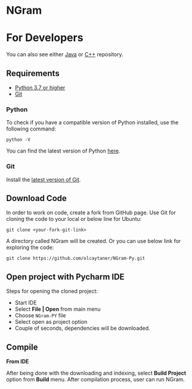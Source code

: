 # NGram


For Developers
============
You can also see either [Java](https://github.com/olcaytaner/NGram) 
or [C++](https://github.com/olcaytaner/NGram-CPP) repository.

## Requirements

* [Python 3.7 or higher](#python)
* [Git](#git)

### Python 

To check if you have a compatible version of Python installed, use the following command:

    python -V
    
You can find the latest version of Python [here](https://www.python.org/downloads/).

### Git

Install the [latest version of Git](https://git-scm.com/book/en/v2/Getting-Started-Installing-Git).

## Download Code

In order to work on code, create a fork from GitHub page. 
Use Git for cloning the code to your local or below line for Ubuntu:

	git clone <your-fork-git-link>

A directory called NGram will be created. Or you can use below link for exploring the code:

	git clone https://github.com/olcaytaner/NGram-Py.git

## Open project with Pycharm IDE

Steps for opening the cloned project:

* Start IDE
* Select **File | Open** from main menu
* Choose `NGram-PY` file
* Select open as project option
* Couple of seconds, dependencies will be downloaded. 


## Compile

**From IDE**

After being done with the downloading and indexing, select **Build Project** option from **Build** menu. After compilation process, user can run NGram.
